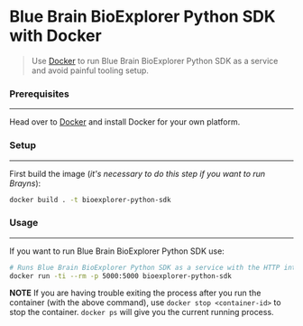 # Blue Brain BioExplorer Python SDK with Docker

> Use [Docker](https://docs.docker.com) to run Blue Brain BioExplorer Python SDK as a service and avoid painful tooling setup.


### Prerequisites
-----------------
Head over to [Docker](https://docs.docker.com/engine/installation/#supported-platforms) and install Docker for your own platform.


### Setup
---------
First build the image (*it's necessary to do this step if you want to run Brayns*):
```bash
docker build . -t bioexplorer-python-sdk
```


### Usage
---------
If you want to run Blue Brain BioExplorer Python SDK use:
```bash
# Runs Blue Brain BioExplorer Python SDK as a service with the HTTP interface binded on port 5000
docker run -ti --rm -p 5000:5000 bioexplorer-python-sdk
```

**NOTE** If you are having trouble exiting the process after you run the container (with the above command), use `docker stop <container-id>` to stop the container.
`docker ps` will give you the current running process.

